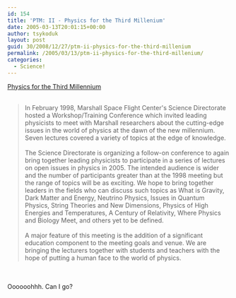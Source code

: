 ```yaml
---
id: 154
title: 'PTM: II - Physics for the Third Millenium'
date: 2005-03-13T20:01:15+00:00
author: tsykoduk
layout: post
guid: 30/2008/12/27/ptm-ii-physics-for-the-third-millenium
permalink: /2005/03/13/ptm-ii-physics-for-the-third-millenium/
categories:
  - Science!
---
```

<p><a href="http://www.wyp-ptm.org/">Physics for the Third Millennium</a><br /><br /><blockquote>In February 1998, Marshall Space Flight Center's Science Directorate hosted a Workshop/Training Conference which invited leading physicists to meet with Marshall researchers about the cutting-edge issues in the world of physics at the dawn of the new millennium. Seven lectures covered a variety of topics at the edge of knowledge.<br /><br />The Science Directorate is organizing a follow-on conference to again bring together leading physicists to participate in a series of lectures on open issues in physics in 2005. The intended audience is wider and the number of participants greater than at the 1998 meeting but the range of topics will be as exciting. We hope to bring together leaders in the fields who can discuss such topics as What is Gravity, Dark Matter and Energy, Neutrino Physics, Issues in Quantum Physics, String Theories and New Dimensions, Physics of High Energies and Temperatures, A Century of Relativity, Where Physics and Biology Meet, and others yet to be defined.<br /><br />A major feature of this meeting is the addition of a significant education component to the meeting goals and venue. We are bringing the lecturers together with students and teachers with the hope of putting a human face to the world of physics.</blockquote><br /><br />Oooooohhh. Can I go?</p>